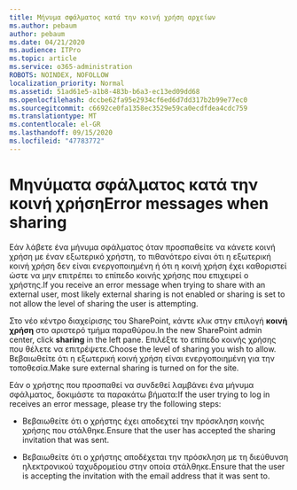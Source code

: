 ```yaml
---
title: Μήνυμα σφάλματος κατά την κοινή χρήση αρχείων
ms.author: pebaum
author: pebaum
ms.date: 04/21/2020
ms.audience: ITPro
ms.topic: article
ms.service: o365-administration
ROBOTS: NOINDEX, NOFOLLOW
localization_priority: Normal
ms.assetid: 51ad61e5-a1b8-483b-b6a3-ec13ed09dd68
ms.openlocfilehash: dccbe62fa95e2934cf6ed6d7dd317b2b99e77ec0
ms.sourcegitcommit: c6692ce0fa1358ec3529e59ca0ecdfdea4cdc759
ms.translationtype: MT
ms.contentlocale: el-GR
ms.lasthandoff: 09/15/2020
ms.locfileid: "47783772"
---
```

# <a name="error-messages-when-sharing"></a><span data-ttu-id="5586c-102">Μηνύματα σφάλματος κατά την κοινή χρήση</span><span class="sxs-lookup"><span data-stu-id="5586c-102">Error messages when sharing</span></span>

<span data-ttu-id="5586c-103">Εάν λάβετε ένα μήνυμα σφάλματος όταν προσπαθείτε να κάνετε κοινή χρήση με έναν εξωτερικό χρήστη, το πιθανότερο είναι ότι η εξωτερική κοινή χρήση δεν είναι ενεργοποιημένη ή ότι η κοινή χρήση έχει καθοριστεί ώστε να μην επιτρέπει το επίπεδο κοινής χρήσης που επιχειρεί ο χρήστης.</span><span class="sxs-lookup"><span data-stu-id="5586c-103">If you receive an error message when trying to share with an external user, most likely external sharing is not enabled or sharing is set to not allow the level of sharing the user is attempting.</span></span>
  
<span data-ttu-id="5586c-104">Στο νέο κέντρο διαχείρισης του SharePoint, κάντε κλικ στην επιλογή **κοινή χρήση** στο αριστερό τμήμα παραθύρου.</span><span class="sxs-lookup"><span data-stu-id="5586c-104">In the  new SharePoint admin center, click **sharing** in the left pane.</span></span> <span data-ttu-id="5586c-105">Επιλέξτε το επίπεδο κοινής χρήσης που θέλετε να επιτρέψετε.</span><span class="sxs-lookup"><span data-stu-id="5586c-105">Choose the level of sharing you wish to allow.</span></span> <span data-ttu-id="5586c-106">Βεβαιωθείτε ότι η εξωτερική κοινή χρήση είναι ενεργοποιημένη για την τοποθεσία.</span><span class="sxs-lookup"><span data-stu-id="5586c-106">Make sure external sharing is turned on for the site.</span></span> 
  
<span data-ttu-id="5586c-107">Εάν ο χρήστης που προσπαθεί να συνδεθεί λαμβάνει ένα μήνυμα σφάλματος, δοκιμάστε τα παρακάτω βήματα:</span><span class="sxs-lookup"><span data-stu-id="5586c-107">If the user trying to log in receives an error message, please try the following steps:</span></span>
  
- <span data-ttu-id="5586c-108">Βεβαιωθείτε ότι ο χρήστης έχει αποδεχτεί την πρόσκληση κοινής χρήσης που στάλθηκε.</span><span class="sxs-lookup"><span data-stu-id="5586c-108">Ensure that the user has accepted the sharing invitation that was sent.</span></span>
    
- <span data-ttu-id="5586c-109">Βεβαιωθείτε ότι ο χρήστης αποδέχεται την πρόσκληση με τη διεύθυνση ηλεκτρονικού ταχυδρομείου στην οποία στάλθηκε.</span><span class="sxs-lookup"><span data-stu-id="5586c-109">Ensure that the user is accepting the invitation with the email address that it was sent to.</span></span>
    

